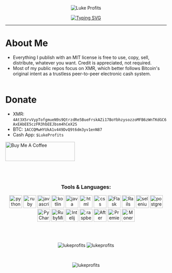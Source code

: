 <p align="center">
  <img src="https://www.lukeprofits.com/cdn/shop/files/LOGO_WHITE.png" alt="Luke Profits"/>
<p align="center"> 
<a href="https://git.io/typing-svg"><img src="https://readme-typing-svg.demolab.com?font=Orbitron&pause=2000&width=600&color=FFFF00&lines=Advancing+Individual+Liberty+with+Freedom-Tech" alt="Typing SVG" /></a>
</p>

  <hr>
</p>

<!-- info about me -->
# About Me
- Everything I publish with an MIT license is free to use, copy, sell, distribute, whatever you want. Credit is appreciated, not required. 
- Most of my public repos focus on XMR, which better follows Bitcoin's original intent as a trustless peer-to-peer electronic cash system.
<br><br>


# Donate

- XMR: `4At3X5rvVypTofgmueN9s9QtrzdRe5BueFrskAZi17BoYbhzysozzoMFB6zWnTKdGC6AxEAbEE5czFR3hbEEJbsm4hCeX2S`
- BTC: `1ACCQMwHYUkA1v449DvQ9t6dm3yv1enN87`
- Cash App: `$LukeProfits`
<!--- BCH: `1ACCQMwHYUkA1v449DvQ9t6dm3yv1enN87`-->
<!--- LTC: ``-->
<!--- ETH: ``-->
<a href="https://www.buymeacoffee.com/lukeprofits" target="_blank">
  <img src="https://cdn.buymeacoffee.com/buttons/v2/default-yellow.png" alt="Buy Me A Coffee" style="height: 60px !important;width: 217px !important;">
</a>

 <br><br>

 
<!-- Languages -->
<h3 align="center">Tools & Languages:</h3>
<p align="center">
<a href="https://python.org/" target="_blank"> <img src="https://cdn.jsdelivr.net/gh/devicons/devicon/icons/python/python-original.svg" alt="python" width="40" height="40"/></a>
<a href="https://pragmaticstudio.com/alumni/lukeprofits" target="_blank"> <img src="https://cdn.jsdelivr.net/gh/devicons/devicon@latest/icons/ruby/ruby-plain-wordmark.svg" alt="ruby" width="40" height="40"/></a>
<a href="https://www.javascript.com/" target="_blank"> <img src="https://cdn.jsdelivr.net/gh/devicons/devicon/icons/javascript/javascript-original.svg" alt="javascript" width="40" height="40"/></a> 
<a href="https://kotlinlang.org/" target="_blank"> <img src="https://cdn.jsdelivr.net/gh/devicons/devicon/icons/kotlin/kotlin-original.svg" alt="kotlin" width="40" height="40"/></a>
<a href="https://www.java.com/en/" target="_blank"> <img src="https://cdn.jsdelivr.net/gh/devicons/devicon@latest/icons/java/java-original-wordmark.svg" alt="java" width="40" height="40"/></a> 
<a href="https://en.wikipedia.org/wiki/HTML" target="_blank"> <img src="https://upload.wikimedia.org/wikipedia/commons/thumb/3/38/HTML5_Badge.svg/1024px-HTML5_Badge.svg.png" alt="html" width="40" height="40"/></a> 
<a href="https://en.wikipedia.org/wiki/CSS" target="_blank"> <img src="https://upload.wikimedia.org/wikipedia/commons/thumb/6/62/CSS3_logo.svg/800px-CSS3_logo.svg.png" alt="css" width="40" height="40"/></a>  
<a href="https://flask.palletsprojects.com/en/3.0.x/" target="_blank"> <img src="https://flask.palletsprojects.com/en/3.0.x/_static/flask-vertical.png" alt="Flask" width="40" height="40"/></a>
<a href="https://rubyonrails.org/" target="_blank"> <img src="https://cdn.jsdelivr.net/gh/devicons/devicon@latest/icons/rails/rails-plain-wordmark.svg" alt="Rails" width="40" height="40"/></a>  
<a href="https://www.selenium.dev/" target="_blank"> <img src="https://seeklogo.com/images/S/selenium-logo-A1B53CEFB0-seeklogo.com.png" alt="selenium" width="40" height="40"/></a> 
<a href="https://www.postgresql.org/" target="_blank"> <img src="https://cdn.jsdelivr.net/gh/devicons/devicon/icons/postgresql/postgresql-original.svg" alt="postgres" width="40" height="40"/></a> 
<a href="https://www.jetbrains.com/pycharm/download/" target="_blank"> <img src="https://upload.wikimedia.org/wikipedia/commons/thumb/1/1d/PyCharm_Icon.svg/1200px-PyCharm_Icon.svg.png" alt="PyCharm" width="40" height="40"/></a>
<a href="https://www.jetbrains.com/ruby/download/" target="_blank"> <img src="https://upload.wikimedia.org/wikipedia/commons/thumb/9/95/RubyMine_Icon.svg/1024px-RubyMine_Icon.svg.png" alt="RubyMine" width="40" height="40"/></a> 
<a href="https://www.jetbrains.com/idea/download/" target="_blank"> <img src="https://upload.wikimedia.org/wikipedia/commons/thumb/9/9c/IntelliJ_IDEA_Icon.svg/2048px-IntelliJ_IDEA_Icon.svg.png" alt="Intelij" width="40" height="40"/></a>
<a href="https://www.raspberrypi.com/" target="_blank"> <img src="https://cdn.jsdelivr.net/gh/devicons/devicon/icons/raspberrypi/raspberrypi-original.svg" alt="raspberrypi" width="40" height="40"/></a>  
<a href="https://www.adobe.com/products/aftereffects.html" target="_blank"> <img src="https://cdn.jsdelivr.net/gh/devicons/devicon/icons/aftereffects/aftereffects-original.svg" alt="After Effects" width="40" height="40"/></a>
<a href="https://www.adobe.com/products/premiere.html" target="_blank"> <img src="https://cdn.jsdelivr.net/gh/devicons/devicon/icons/premierepro/premierepro-original.svg" alt="Premiere Pro" width="40" height="40"/></a>
<a href="https://www.getmonero.org/" target="_blank"> <img src="https://cryptologos.cc/logos/monero-xmr-logo.svg" alt="Monero" width="40" height="40"/></a> 
</p>

<br><br>
<!-- stats -->
<p align="center">
  <img src="https://github-readme-stats.vercel.app/api/top-langs?username=lukeprofits&theme=dark&count_private=true&locale=en&layout=compact" alt="lukeprofits" />
  <img src="https://github-readme-stats.vercel.app/api/?username=lukeprofits&theme=dark&show_icons=true&count_private=true&layout=compact" alt="lukeprofits">
</p>

</br>
<!-- <p></p>

<!-- <p>&nbsp;<img align="center" src="https://github-readme-stats.vercel.app/api?username=lukeprofits&show_icons=true&locale=en" alt="lukeprofits" /></p>-->

<!-- view counter -->
<p align="center"> <img src="https://komarev.com/ghpvc/?username=lukeprofits&label=Profile%20views&color=000000&style=flat" alt="lukeprofits"></p>
